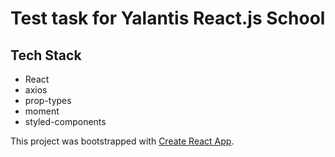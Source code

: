 # Test task for Yalantis React.js School

## Tech Stack
* React
* axios
* prop-types
* moment
* styled-components

This project was bootstrapped with [Create React App](https://github.com/facebook/create-react-app).
